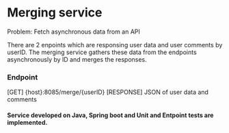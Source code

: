 # Merging service

Problem: Fetch asynchronous data from an API

There are 2 enpoints which are responsing user data and user comments by userID.
The merging service gathers these data from the endpoints asynchronously by ID and merges the responses.

### Endpoint

[GET] {host}:8085/merge/{userID}
[RESPONSE] JSON of user data and comments

#### Service developed on Java, Spring boot and Unit and Entpoint tests are implemented.

